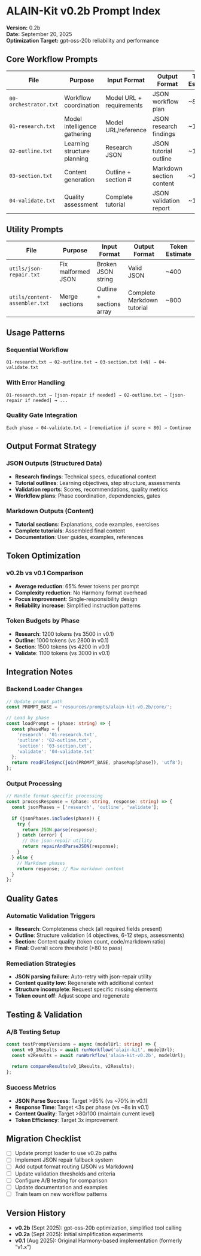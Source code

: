 # ALAIN-Kit v0.2b Prompt Index

**Version:** 0.2b  
**Date:** September 20, 2025  
**Optimization Target:** gpt-oss-20b reliability and performance

## Core Workflow Prompts

| File | Purpose | Input Format | Output Format | Token Estimate |
|------|---------|--------------|---------------|----------------|
| `00-orchestrator.txt` | Workflow coordination | Model URL + requirements | JSON workflow plan | ~800 |
| `01-research.txt` | Model intelligence gathering | Model URL/reference | JSON research findings | ~1200 |
| `02-outline.txt` | Learning structure planning | Research JSON | JSON tutorial outline | ~1000 |
| `03-section.txt` | Content generation | Outline + section # | Markdown section content | ~1500 |
| `04-validate.txt` | Quality assessment | Complete tutorial | JSON validation report | ~1100 |

## Utility Prompts

| File | Purpose | Input Format | Output Format | Token Estimate |
|------|---------|--------------|---------------|----------------|
| `utils/json-repair.txt` | Fix malformed JSON | Broken JSON string | Valid JSON | ~400 |
| `utils/content-assembler.txt` | Merge sections | Outline + sections array | Complete Markdown tutorial | ~800 |

## Usage Patterns

### Sequential Workflow
```
01-research.txt → 02-outline.txt → 03-section.txt (×N) → 04-validate.txt
```

### With Error Handling
```
01-research.txt → [json-repair if needed] → 02-outline.txt → [json-repair if needed] → ...
```

### Quality Gate Integration
```
Each phase → 04-validate.txt → [remediation if score < 80] → Continue
```

## Output Format Strategy

### JSON Outputs (Structured Data)
- **Research findings**: Technical specs, educational context
- **Tutorial outlines**: Learning objectives, step structure, assessments  
- **Validation reports**: Scores, recommendations, quality metrics
- **Workflow plans**: Phase coordination, dependencies, gates

### Markdown Outputs (Content)
- **Tutorial sections**: Explanations, code examples, exercises
- **Complete tutorials**: Assembled final content
- **Documentation**: User guides, examples, references

## Token Optimization

### v0.2b vs v0.1 Comparison
- **Average reduction**: 65% fewer tokens per prompt
- **Complexity reduction**: No Harmony format overhead
- **Focus improvement**: Single-responsibility design
- **Reliability increase**: Simplified instruction patterns

### Token Budgets by Phase
- **Research**: 1200 tokens (vs 3500 in v0.1)
- **Outline**: 1000 tokens (vs 2800 in v0.1)  
- **Section**: 1500 tokens (vs 4200 in v0.1)
- **Validate**: 1100 tokens (vs 3000 in v0.1)

## Integration Notes

### Backend Loader Changes
```typescript
// Update prompt path
const PROMPT_BASE = 'resources/prompts/alain-kit-v0.2b/core/';

// Load by phase
const loadPrompt = (phase: string) => {
  const phaseMap = {
    'research': '01-research.txt',
    'outline': '02-outline.txt', 
    'section': '03-section.txt',
    'validate': '04-validate.txt'
  };
  return readFileSync(join(PROMPT_BASE, phaseMap[phase]), 'utf8');
};
```

### Output Processing
```typescript
// Handle format-specific processing
const processResponse = (phase: string, response: string) => {
  const jsonPhases = ['research', 'outline', 'validate'];
  
  if (jsonPhases.includes(phase)) {
    try {
      return JSON.parse(response);
    } catch (error) {
      // Use json-repair utility
      return repairAndParseJSON(response);
    }
  } else {
    // Markdown phases
    return response; // Raw markdown content
  }
};
```

## Quality Gates

### Automatic Validation Triggers
- **Research**: Completeness check (all required fields present)
- **Outline**: Structure validation (4 objectives, 6-12 steps, assessments)
- **Section**: Content quality (token count, code/markdown ratio)
- **Final**: Overall score threshold (>80 to pass)

### Remediation Strategies
- **JSON parsing failure**: Auto-retry with json-repair utility
- **Content quality low**: Regenerate with additional context
- **Structure incomplete**: Request specific missing elements
- **Token count off**: Adjust scope and regenerate

## Testing & Validation

### A/B Testing Setup
```typescript
const testPromptVersions = async (modelUrl: string) => {
  const v0_1Results = await runWorkflow('alain-kit', modelUrl);
  const v2Results = await runWorkflow('alain-kit-v0.2b', modelUrl);
  
  return compareResults(v0_1Results, v2Results);
};
```

### Success Metrics
- **JSON Parse Success**: Target >95% (vs ~70% in v0.1)
- **Response Time**: Target <3s per phase (vs ~8s in v0.1)
- **Content Quality**: Target >80/100 (maintain current level)
- **Token Efficiency**: Target 3x improvement

## Migration Checklist

- [ ] Update prompt loader to use v0.2b paths
- [ ] Implement JSON repair fallback system
- [ ] Add output format routing (JSON vs Markdown)
- [ ] Update validation thresholds and criteria
- [ ] Configure A/B testing for comparison
- [ ] Update documentation and examples
- [ ] Train team on new workflow patterns

## Version History

- **v0.2b** (Sept 2025): gpt-oss-20b optimization, simplified tool calling
- **v0.2a** (Sept 2025): Initial simplification experiments
- **v0.1** (Aug 2025): Original Harmony-based implementation (formerly “v1.x”)
